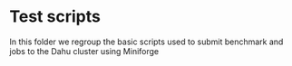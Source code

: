 # Test scripts
In this folder we regroup the basic scripts used to submit benchmark and jobs to the Dahu cluster using Miniforge

